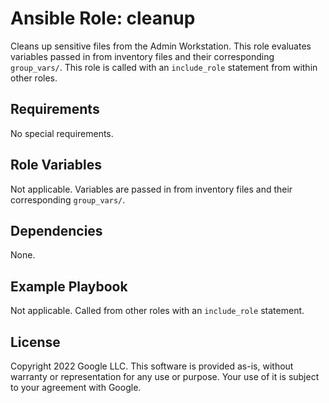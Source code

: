 # Ansible Role: cleanup

Cleans up sensitive files from the Admin Workstation.
This role evaluates variables passed in from inventory files and their corresponding `group_vars/`.
This role is called with an `include_role` statement from within other roles.

## Requirements

No special requirements.

## Role Variables

Not applicable. Variables are passed in from inventory files and their corresponding `group_vars/`.

## Dependencies

None.

## Example Playbook

Not applicable. Called from other roles with an `include_role` statement.

## **License**

Copyright 2022 Google LLC. This software is provided as-is, without warranty or representation for any use or purpose.
Your use of it is subject to your agreement with Google.

